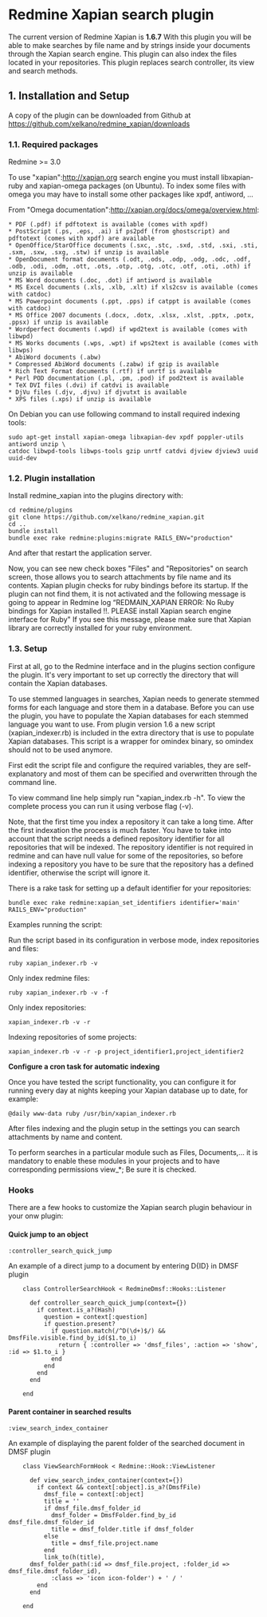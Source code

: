 Redmine Xapian search plugin
============================

The current version of Redmine Xapian is **1.6.7**
With this plugin you will be able to make searches by file name and by strings inside your documents through the Xapian search engine.
This plugin can also index the files located in your repositories.
This plugin replaces search controller, its view and search methods.

## 1.  Installation and Setup

A copy of the plugin can be downloaded from  Github at https://github.com/xelkano/redmine_xapian/downloads

### 1.1. Required packages

Redmine >= 3.0

To use "xapian":http://xapian.org search engine you must install libxapian-ruby and xapian-omega packages (on Ubuntu). To index some files with omega you may have to install some other packages like xpdf, antiword, ...

From "Omega documentation":http://xapian.org/docs/omega/overview.html:

    * PDF (.pdf) if pdftotext is available (comes with xpdf)
    * PostScript (.ps, .eps, .ai) if ps2pdf (from ghostscript) and pdftotext (comes with xpdf) are available
    * OpenOffice/StarOffice documents (.sxc, .stc, .sxd, .std, .sxi, .sti, .sxm, .sxw, .sxg, .stw) if unzip is available
    * OpenDocument format documents (.odt, .ods, .odp, .odg, .odc, .odf, .odb, .odi, .odm, .ott, .ots, .otp, .otg, .otc, .otf, .oti, .oth) if unzip is available
    * MS Word documents (.doc, .dot) if antiword is available
    * MS Excel documents (.xls, .xlb, .xlt) if xls2csv is available (comes with catdoc)
    * MS Powerpoint documents (.ppt, .pps) if catppt is available (comes with catdoc)
    * MS Office 2007 documents (.docx, .dotx, .xlsx, .xlst, .pptx, .potx, .ppsx) if unzip is available
    * Wordperfect documents (.wpd) if wpd2text is available (comes with libwpd)
    * MS Works documents (.wps, .wpt) if wps2text is available (comes with libwps)
    * AbiWord documents (.abw)
    * Compressed AbiWord documents (.zabw) if gzip is available
    * Rich Text Format documents (.rtf) if unrtf is available
    * Perl POD documentation (.pl, .pm, .pod) if pod2text is available
    * TeX DVI files (.dvi) if catdvi is available
    * DjVu files (.djv, .djvu) if djvutxt is available
    * XPS files (.xps) if unzip is available

On Debian you can use following command to install required indexing tools:

```
sudo apt-get install xapian-omega libxapian-dev xpdf poppler-utils antiword unzip \
catdoc libwpd-tools libwps-tools gzip unrtf catdvi djview djview3 uuid uuid-dev
```

### 1.2. Plugin installation

Install redmine_xapian into the plugins directory with:

```
cd redmine/plugins
git clone https://github.com/xelkano/redmine_xapian.git
cd ..
bundle install
bundle exec rake redmine:plugins:migrate RAILS_ENV="production"
```

And after that restart the application server.

Now, you can see new check boxes "Files" and "Repositories" on search screen, those allows you to search attachments by file name and its contents.
Xapian plugin checks for ruby bindings before its startup. If the plugin can not find them, it is not activated and the following message is going to appear in Redmine log “REDMAIN_XAPIAN ERROR: No Ruby bindings for Xapian installed !!. PLEASE install Xapian search engine interface for Ruby" If you see this message, please make sure that Xapian library are correctly installed for your ruby environment.

### 1.3. Setup

First at all, go to the Redmine interface and in the plugins section configure the plugin. It's very important to set up correctly the directory that will contain the Xapian databases.

To use stemmed languages in searches, Xapian needs to generate stemmed forms for each language and store them in a database.
Before you can use the plugin, you have to populate the Xapian databases for each stemmed language you want to use. From plugin version 1.6 a new script (xapian_indexer.rb) is included in the extra directory that is use to populate Xapian databases. This script is a wrapper for omindex binary, so omindex should not to be used anymore.

First edit the script file and configure the required variables, they are self-explanatory and most of them can be specified and overwritten through the command line.

To view command line help simply run "xapian_index.rb -h". To view the complete process you can run it using verbose flag (-v).

Note, that the first time you index a repository it can take a long time. After the first indexation the process is much faster.
You have to take into account that the script needs a defined repository identifier for all repositories that will be indexed. The repository identifier is not required in redmine and can have null value for some of the repositories, so before indexing a repository you have to be sure that the repository has a defined identifier, otherwise the script will ignore it.

There is a rake task for setting up a default identifier for your repositories:

```
bundle exec rake redmine:xapian_set_identifiers identifier='main' RAILS_ENV="production"
```

Examples running the script:

Run the script based in its configuration in verbose mode, index repositories and files:

```
ruby xapian_indexer.rb -v
```

Only index redmine files:

```
ruby xapian_indexer.rb -v -f
```

Only index repositories:

```
xapian_indexer.rb -v -r
```

Indexing repositories of some projects:

```
xapian_indexer.rb -v -r -p project_identifier1,project_identifier2
```

**Configure a cron task for automatic indexing**

Once you have tested the script functionality, you can configure it for running every day at nights keeping your Xapian database up to date, for example:

```
@daily www-data ruby /usr/bin/xapian_indexer.rb
```

After files indexing and the plugin setup in the settings you can search attachments by name and content.

To perform searches in a particular module such as Files, Documents,... it is
mandatory to enable these modules in your projects and to have corresponding
permissions view_*; Be sure it is checked.

### Hooks

There are a few hooks to customize the Xapian search plugin behaviour in your onw plugin:

#### Quick jump to an object

```
:controller_search_quick_jump
```

An example of a direct jump to a document by entering D{ID} in DMSF plugin

```
    class ControllerSearchHook < RedmineDmsf::Hooks::Listener
                        
      def controller_search_quick_jump(context={})
        if context.is_a?(Hash) 
          question = context[:question]
          if question.present?
            if question.match(/^D(\d+)$/) && DmsfFile.visible.find_by_id($1.to_i)
              return { :controller => 'dmsf_files', :action => 'show', :id => $1.to_i }
            end
          end
        end        
      end      
                  
    end
```

#### Parent container in searched results

```
:view_search_index_container
```

An example of displaying the parent folder of the searched document in DMSF plugin

``` 
    class ViewSearchFormHook < Redmine::Hook::ViewListener

      def view_search_index_container(context={})
        if context && context[:object].is_a?(DmsfFile)
          dmsf_file = context[:object]
          title = ''
          if dmsf_file.dmsf_folder_id
            dmsf_folder = DmsfFolder.find_by_id dmsf_file.dmsf_folder_id
            title = dmsf_folder.title if dmsf_folder
          else
            title = dmsf_file.project.name
          end
          link_to(h(title),
      dmsf_folder_path(:id => dmsf_file.project, :folder_id => dmsf_file.dmsf_folder_id),
            :class => 'icon icon-folder') + ' / '
        end
      end

    end
```
